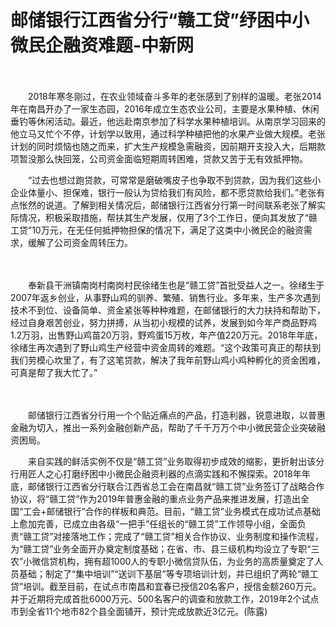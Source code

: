 # 邮储银行江西省分行“赣工贷”纾困中小微民企融资难题-中新网

　　

　　2018年寒冬刚过，在农业领域奋斗多年的老张感到了别样的温暖。老张2014年在南昌开办了一家生态园，2016年成立生态农业公司，主要是水果种植、休闲垂钓等休闲活动。最近，他远赴南京参加了科学水果种植培训。从南京学习回来的他立马又忙个不停，计划学以致用，通过科学种植把他的水果产业做大规模。老张计划的同时烦恼也随之而来，扩大生产规模急需融资，因前期开支投入大，后期款项暂没那么快回笼，公司资金面临短期周转困难，贷款又苦于无有效抵押物。

　　“过去也想过跑贷款，可常常是磨破嘴皮子也争取不到贷款，因为我们这些小企业体量小、担保难，银行一般认为贷给我们有风险，都不愿贷款给我们。”老张有点怅然的说道。了解到相关情况后，邮储银行江西省分行第一时间联系老张了解实际情况，积极采取措施，帮扶其生产发展，仅用了3个工作日，便向其发放了“赣工贷”10万元，在无任何抵押物担保的情况下，满足了这类中小微民企的融资需求，缓解了公司资金周转压力。

　　

　　奉新县干洲镇南岗村南岗村民徐绪生也是“赣工贷”首批受益人之一。徐绪生于2007年返乡创业，从事野山鸡的驯养、繁殖、销售行业。多年来，生产多次遇到技术不到位、设备简单、资金紧张等种种难题，在邮储银行的大力扶持和帮助下，经过自身艰苦创业，努力拼搏，从当初小规模的试养，发展到如今年产商品野鸡1.2万羽，出售野山鸡苗20万羽，野鸡蛋15万枚，年产值220万元。2018年年底，徐绪生再次遇到了野山鸡生产经营中资金周转的难题。“这个政策可真正的帮扶到我们劳模心坎里了，有了这笔贷款，解决了我年前野山鸡小鸡种孵化的资金困难，可真是帮了我大忙了。”

　　

　　邮储银行江西省分行用一个个贴近痛点的产品，打造利器，锐意进取，以普惠金融为切入，推出一系列金融创新产品，帮助了千千万万个中小微民营企业突破融资困局。

　　来自实践的鲜活实例不仅是“赣工贷”业务取得初步成效的缩影，更折射出该分行用匠人之心打磨纾困中小微民企融资利器的点滴实践和不懈探索。2018年年底，邮储银行江西省分行联合江西省总工会在南昌就“赣工贷”业务签订了战略合作协议，将“赣工贷”作为2019年普惠金融的重点业务产品来推进发展，打造出全国“工会+邮储银行”合作的样板和典范。目前，“赣工贷”业务模式在成功试点基础上愈加完善，已成立由各级“一把手”任组长的“赣工贷”工作领导小组，全面负责“赣工贷”对接落地工作；完成了“赣工贷”相关合作协议、业务制度和操作流程，为“赣工贷”业务全面开办奠定制度基础；在省、市、县三级机构均设立了专职“三农”小微信贷机构，拥有超1000人的专职小微信贷队伍，为业务的高质量奠定了人员基础；制定了“集中培训”“送训下基层”等专项培训计划，并已组织了两轮“赣工贷”培训。截至目前，在试点市南昌和宜春已授信20名客户，授信金额260万元。并于近期将完成首批6000万元、500名客户的调查和放款工作，2019年2个试点市到全省11个地市82个县全面铺开，预计完成放款近3亿元。(陈露)
